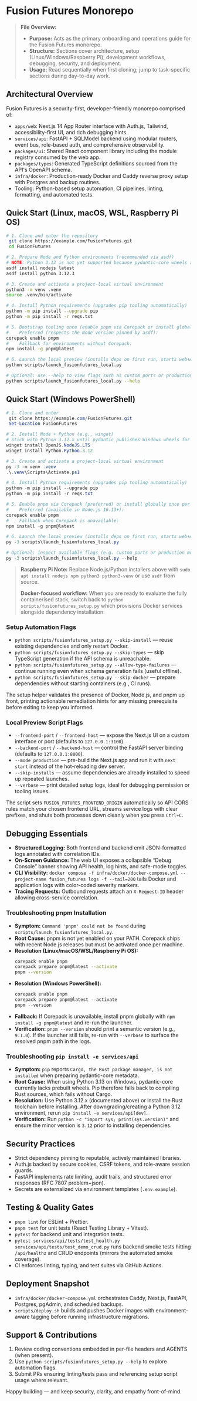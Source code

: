 # Fusion Futures Monorepo

> **File Overview:**
> - **Purpose:** Acts as the primary onboarding and operations guide for the Fusion Futures monorepo.
> - **Structure:** Sections cover architecture, setup (Linux/Windows/Raspberry Pi), development workflows, debugging, security, and deployment.
> - **Usage:** Read sequentially when first cloning; jump to task-specific sections during day-to-day work.

## Architectural Overview

Fusion Futures is a security-first, developer-friendly monorepo comprised of:

- `apps/web`: Next.js 14 App Router interface with Auth.js, Tailwind, accessibility-first UI, and rich debugging hints.
- `services/api`: FastAPI + SQLModel backend using modular routers, event bus, role-based auth, and comprehensive observability.
- `packages/ui`: Shared React component library including the module registry consumed by the web app.
- `packages/types`: Generated TypeScript definitions sourced from the API's OpenAPI schema.
- `infra/docker`: Production-ready Docker and Caddy reverse proxy setup with Postgres and backup routines.
- Tooling: Python-based setup automation, CI pipelines, linting, formatting, and automated tests.

## Quick Start (Linux, macOS, WSL, Raspberry Pi OS)

```bash
# 1. Clone and enter the repository
 git clone https://example.com/FusionFutures.git
 cd FusionFutures

# 2. Prepare Node and Python environments (recommended via asdf)
# NOTE: Python 3.13 is not yet supported because pydantic-core wheels are unavailable for Windows users.
asdf install nodejs latest
asdf install python 3.12.3

# 3. Create and activate a project-local virtual environment
python3 -m venv .venv
source .venv/bin/activate

# 4. Install Python requirements (upgrades pip tooling automatically)
python -m pip install --upgrade pip
python -m pip install -r reqs.txt

# 5. Bootstrap tooling once (enable pnpm via Corepack or install globally)
#    Preferred (respects the Node version pinned by asdf):
corepack enable pnpm
#    Fallback for environments without Corepack:
npm install -g pnpm@latest

# 6. Launch the local preview (installs deps on first run, starts web+API servers)
python scripts/launch_fusionfutures_local.py

# Optional: use --help to view flags such as custom ports or production mode
python scripts/launch_fusionfutures_local.py --help
```

## Quick Start (Windows PowerShell)

```powershell
# 1. Clone and enter
 git clone https://example.com/FusionFutures.git
 Set-Location FusionFutures

# 2. Install Node + Python (e.g., winget)
# Stick with Python 3.12.x until pydantic publishes Windows wheels for 3.13 to avoid forced Rust builds.
winget install OpenJS.NodeJS.LTS
winget install Python.Python.3.12

# 3. Create and activate a project-local virtual environment
py -3 -m venv .venv
.\.venv\Scripts\Activate.ps1

# 4. Install Python requirements (upgrades pip tooling automatically)
python -m pip install --upgrade pip
python -m pip install -r reqs.txt

# 5. Enable pnpm via Corepack (preferred) or install globally once per machine
#    Preferred (available in Node.js 16.13+):
corepack enable pnpm
#    Fallback when Corepack is unavailable:
npm install -g pnpm@latest

# 6. Launch the local preview (installs deps on first run, starts web+API servers)
py -3 scripts\launch_fusionfutures_local.py

# Optional: inspect available flags (e.g. custom ports or production mode)
py -3 scripts\launch_fusionfutures_local.py --help
```

> **Raspberry Pi Note:** Replace Node.js/Python installers above with `sudo apt install nodejs npm python3 python3-venv` or use `asdf` from source.
>
> **Docker-focused workflow:** When you are ready to evaluate the fully containerised stack, switch back to `python scripts/fusionfutures_setup.py` which provisions Docker services alongside dependency installation.

### Setup Automation Flags

- `python scripts/fusionfutures_setup.py --skip-install` &mdash; reuse existing dependencies and only restart Docker.
- `python scripts/fusionfutures_setup.py --skip-types` &mdash; skip TypeScript generation if the API schema is unreachable.
- `python scripts/fusionfutures_setup.py --allow-type-failures` &mdash; continue running even when schema generation fails (useful offline).
- `python scripts/fusionfutures_setup.py --skip-docker` &mdash; prepare dependencies without starting containers (e.g., CI runs).

The setup helper validates the presence of Docker, Node.js, and pnpm up front, printing actionable remediation hints for any
missing prerequisite before exiting to keep you informed.

### Local Preview Script Flags

- `--frontend-port` / `--frontend-host` &mdash; expose the Next.js UI on a custom interface or port (defaults to `127.0.0.1:3100`).
- `--backend-port` / `--backend-host` &mdash; control the FastAPI server binding (defaults to `127.0.0.1:8000`).
- `--mode production` &mdash; pre-build the Next.js app and run it with `next start` instead of the hot-reloading dev server.
- `--skip-installs` &mdash; assume dependencies are already installed to speed up repeated launches.
- `--verbose` &mdash; print detailed setup logs, ideal for debugging permission or tooling issues.

The script sets `FUSION_FUTURES_FRONTEND_ORIGIN` automatically so API CORS rules match your chosen frontend URL, streams service logs with clear prefixes, and shuts both processes down cleanly when you press `Ctrl+C`.

## Debugging Essentials

- **Structured Logging:** Both frontend and backend emit JSON-formatted logs annotated with correlation IDs.
- **On-Screen Guidance:** The web UI exposes a collapsible “Debug Console” banner showing API health, log hints, and safe-mode toggles.
- **CLI Visibility:** `docker compose -f infra/docker/docker-compose.yml --project-name fusion_futures logs -f --tail=200` tails
  Docker and application logs with color-coded severity markers.
- **Tracing Requests:** Outbound requests attach an `X-Request-ID` header allowing cross-service correlation.

### Troubleshooting pnpm Installation

- **Symptom:** `Command 'pnpm' could not be found` during `scripts/launch_fusionfutures_local.py`.
- **Root Cause:** pnpm is not yet enabled on your PATH. Corepack ships with recent Node.js releases but must be activated once per machine.
- **Resolution (Linux/macOS/WSL/Raspberry Pi OS):**
  ```bash
  corepack enable pnpm
  corepack prepare pnpm@latest --activate
  pnpm --version
  ```
- **Resolution (Windows PowerShell):**
  ```powershell
  corepack enable pnpm
  corepack prepare pnpm@latest --activate
  pnpm --version
  ```
- **Fallback:** If Corepack is unavailable, install pnpm globally with `npm install -g pnpm@latest` and re-run the launcher.
- **Verification:** `pnpm --version` should print a semantic version (e.g., `9.1.0`). If the launcher still fails, re-run with `--verbose` to surface the resolved pnpm path in the logs.

### Troubleshooting `pip install -e services/api`

- **Symptom:** `pip` reports `Cargo, the Rust package manager, is not installed` when preparing pydantic-core metadata.
- **Root Cause:** When using Python 3.13 on Windows, pydantic-core currently lacks prebuilt wheels. Pip therefore falls back to compiling Rust sources, which fails without Cargo.
- **Resolution:** Use Python 3.12.x (documented above) or install the Rust toolchain before installing. After downgrading/creating a Python 3.12 environment, rerun `pip install -e services/api[dev]`.
- **Verification:** Run `python -c "import sys; print(sys.version)"` and ensure the minor version is `3.12` prior to installing dependencies.

## Security Practices

- Strict dependency pinning to reputable, actively maintained libraries.
- Auth.js backed by secure cookies, CSRF tokens, and role-aware session guards.
- FastAPI implements rate limiting, audit trails, and structured error responses (RFC 7807 problem+json).
- Secrets are externalized via environment templates (`.env.example`).

## Testing & Quality Gates

- `pnpm lint` for ESLint + Prettier.
- `pnpm test` for unit tests (React Testing Library + Vitest).
- `pytest` for backend unit and integration tests.
- `pytest services/api/tests/test_health.py services/api/tests/test_demo_crud.py` runs backend smoke tests hitting `/api/healthz`
  and CRUD endpoints (mirrors the automated smoke coverage).
- CI enforces linting, typing, and test suites via GitHub Actions.

## Deployment Snapshot

- `infra/docker/docker-compose.yml` orchestrates Caddy, Next.js, FastAPI, Postgres, pgAdmin, and scheduled backups.
- `scripts/deploy.sh` builds and pushes Docker images with environment-aware tagging before running infrastructure migrations.

## Support & Contributions

1. Review coding conventions embedded in per-file headers and AGENTS (when present).
2. Use `python scripts/fusionfutures_setup.py --help` to explore automation flags.
3. Submit PRs ensuring linting/tests pass and referencing setup script usage where relevant.

Happy building — and keep security, clarity, and empathy front-of-mind.
